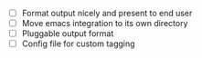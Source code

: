
* [ ] Format output nicely and present to end user
* [ ] Move emacs integration to its own directory
* [ ] Pluggable output format
* [ ] Config file for custom tagging
